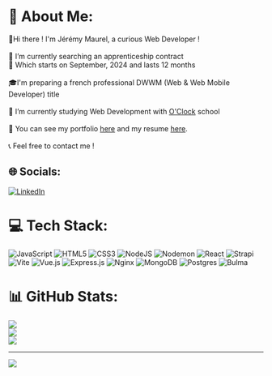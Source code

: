 # 💫 About Me:
👋Hi there ! I'm Jérémy Maurel, a curious Web Developer ! <br><br>🔭 I’m currently searching an apprenticeship contract<br>     📆 Which starts on September, 2024 and lasts 12 months<br><br>🎓I'm preparing a french professional DWWM (Web & Web Mobile Developer) title<br><br>🌱 I’m currently studying Web Development with [O'Clock](https://oclock.io/) school <br><br>👀 You can see my portfolio [here](https://jeremymaurel.github.io/) and my resume [here](https://drive.google.com/file/d/1kBQxgRXQTWRAA-cojdBnuOjj3E7oCehC/view?usp=sharing). <br><br>📞 Feel free to contact me !


## 🌐 Socials:
[![LinkedIn](https://img.shields.io/badge/LinkedIn-%230077B5.svg?logo=linkedin&logoColor=white)](https://linkedin.com/in/www.linkedin.com/in/jérémymaurel) 

# 💻 Tech Stack:
![JavaScript](https://img.shields.io/badge/javascript-%23323330.svg?style=flat&logo=javascript&logoColor=%23F7DF1E) ![HTML5](https://img.shields.io/badge/html5-%23E34F26.svg?style=flat&logo=html5&logoColor=white) ![CSS3](https://img.shields.io/badge/css3-%231572B6.svg?style=flat&logo=css3&logoColor=white) ![NodeJS](https://img.shields.io/badge/node.js-6DA55F?style=flat&logo=node.js&logoColor=white) ![Nodemon](https://img.shields.io/badge/NODEMON-%23323330.svg?style=flat&logo=nodemon&logoColor=%BBDEAD) ![React](https://img.shields.io/badge/react-%2320232a.svg?style=flat&logo=react&logoColor=%2361DAFB) ![Strapi](https://img.shields.io/badge/strapi-%232E7EEA.svg?style=flat&logo=strapi&logoColor=white) ![Vite](https://img.shields.io/badge/vite-%23646CFF.svg?style=flat&logo=vite&logoColor=white) ![Vue.js](https://img.shields.io/badge/vue.js-%2335495e.svg?style=flat&logo=vuedotjs&logoColor=%234FC08D) ![Express.js](https://img.shields.io/badge/express.js-%23404d59.svg?style=flat&logo=express&logoColor=%2361DAFB) ![Nginx](https://img.shields.io/badge/nginx-%23009639.svg?style=flat&logo=nginx&logoColor=white) ![MongoDB](https://img.shields.io/badge/MongoDB-%234ea94b.svg?style=flat&logo=mongodb&logoColor=white) ![Postgres](https://img.shields.io/badge/postgres-%23316192.svg?style=flat&logo=postgresql&logoColor=white) ![Bulma](https://img.shields.io/badge/bulma-00D0B1?style=flat&logo=bulma&logoColor=white)
# 📊 GitHub Stats:
![](https://github-readme-stats.vercel.app/api?username=JeremyMaurel&theme=react&hide_border=false&include_all_commits=true&count_private=true)<br/>
![](https://github-readme-streak-stats.herokuapp.com/?user=JeremyMaurel&theme=react&hide_border=false)<br/>
![](https://github-readme-stats.vercel.app/api/top-langs/?username=JeremyMaurel&theme=react&hide_border=false&include_all_commits=true&count_private=true&layout=compact)

---
[![](https://visitcount.itsvg.in/api?id=JeremyMaurel&icon=0&color=3)](https://visitcount.itsvg.in)

<!-- Proudly created with GPRM ( https://gprm.itsvg.in ) -->
